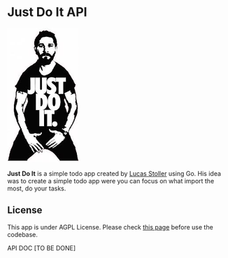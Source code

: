 # Just Do It API

![Just Do It](./logo.jpeg)

**Just Do It** is a simple todo app created by [Lucas Stoller](www.linkedin.com/in/lucasstoller) using Go. His idea was to create a simple todo app were you can focus on what import the most, do your tasks.

## License
This app is under AGPL License. Please check [this page](./LICENSE) before use the codebase.

API DOC [TO BE DONE]